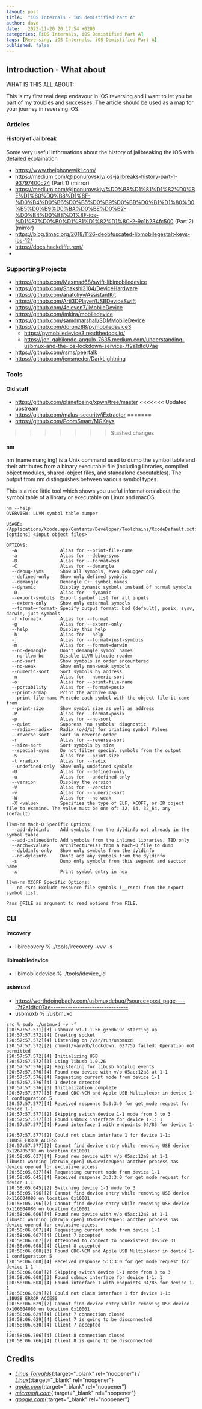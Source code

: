 ```yaml
---
layout: post
title:  "iOS Internals - iOS demistified Part A"
author: dave
date:   2023-11-20 20:17:54 +0200
categories: [iOS Internals, iOS Demistified Part A]
tags: [Reversing, iOS Internals, iOS Demistified Part A]
published: false
---
```


## Introduction - What about

WHAT IS THIS ALL ABOUT:

This is my first real deep endavour in iOS reversing and I want to let you be part of my troubles and successes. The article should be used as a map for your journey in reversing iOS.

### Articles 
#### History of Jailbreak
Some very useful informations about the history of jailbreaking the iOS with detailed explaination
- https://www.theiphonewiki.com/
- https://medium.com/@iponurovskiy/ios-jailbreaks-history-part-1-93797400c24 (Part 1) (mirror)
- https://medium.com/@iponurovskiy/%D0%B8%D1%81%D1%82%D0%BE%D1%80%D0%B8%D1%8F-%D0%B4%D0%B6%D0%B5%D0%B9%D0%BB%D0%B1%D1%80%D0%B5%D0%B9%D0%BA%D0%BE%D0%B2-%D0%B4%D0%BB%D1%8F-ios-%D1%87%D0%B0%D1%81%D1%82%D1%8C-2-9c1b234fc500 (Part 2) (mirror)
- https://blog.timac.org/2018/1126-deobfuscated-libmobilegestalt-keys-ios-12/
- https://docs.hackdiffe.rent/
- 

### Supporting Projects
- https://github.com/Maxmad68/swift-libimobiledevice
- https://github.com/Shakshi3104/DeviceHardware
- https://github.com/anatoliyv/AssistantKit
- https://github.com/Arti3DPlayer/USBDeviceSwift
- https://github.com/4eleven7/iMobileDevice
- https://github.com/imkira/mobiledevice
- https://github.com/samdmarshall/SDMMobileDevice
- https://github.com/doronz88/pymobiledevice3
	- https://pymobiledevice3.readthedocs.io/
	- https://jon-gabilondo-angulo-7635.medium.com/understanding-usbmux-and-the-ios-lockdown-service-7f2a1dfd07ae 
- https://github.com/rsms/peertalk
- https://github.com/jensmeder/DarkLightning

### Tools
#### Old stuff
- https://github.com/planetbeing/xpwn/tree/master
<<<<<<< Updated upstream
- https://github.com/malus-security/iExtractor
=======
- https://github.com/PoomSmart/MGKeys
>>>>>>> Stashed changes

#### nm
nm (name mangling) is a Unix command used to dump the symbol table and their attributes from a binary executable file (including libraries, compiled object modules, shared-object files, and standalone executables). The output from nm distinguishes between various symbol types.

This is a nice little tool which shows you useful informations about the symbol table of a library or executable on Linux and macOS.

```console
nm --help
OVERVIEW: LLVM symbol table dumper

USAGE: /Applications/Xcode.app/Contents/Developer/Toolchains/XcodeDefault.xctoolchain/usr/bin/nm [options] <input object files>

OPTIONS:
  -A                Alias for --print-file-name
  -a                Alias for --debug-syms
  -B                Alias for --format=bsd
  -C                Alias for --demangle
  --debug-syms      Show all symbols, even debugger only
  --defined-only    Show only defined symbols
  --demangle        Demangle C++ symbol names
  --dynamic         Display dynamic symbols instead of normal symbols
  -D                Alias for --dynamic
  --export-symbols  Export symbol list for all inputs
  --extern-only     Show only external symbols
  --format=<format> Specify output format: bsd (default), posix, sysv, darwin, just-symbols
  -f <format>       Alias for --format
  -g                Alias for --extern-only
  --help            Display this help
  -h                Alias for --help
  -j                Alias for --format=just-symbols
  -m                Alias for --format=darwin
  --no-demangle     Don't demangle symbol names
  --no-llvm-bc      Disable LLVM bitcode reader
  --no-sort         Show symbols in order encountered
  --no-weak         Show only non-weak symbols
  --numeric-sort    Sort symbols by address
  -n                Alias for --numeric-sort
  -o                Alias for --print-file-name
  --portability     Alias for --format=posix
  --print-armap     Print the archive map
  --print-file-name Precede each symbol with the object file it came from
  --print-size      Show symbol size as well as address
  -P                Alias for --format=posix
  -p                Alias for --no-sort
  --quiet           Suppress 'no symbols' diagnostic
  --radix=<radix>   Radix (o/d/x) for printing symbol Values
  --reverse-sort    Sort in reverse order
  -r                Alias for --reverse-sort
  --size-sort       Sort symbols by size
  --special-syms    Do not filter special symbols from the output
  -S                Alias for --print-size
  -t <radix>        Alias for --radix
  --undefined-only  Show only undefined symbols
  -U                Alias for --defined-only
  -u                Alias for --undefined-only
  --version         Display the version
  -V                Alias for --version
  -v                Alias for --numeric-sort
  -W                Alias for --no-weak
  -X <value>        Specifies the type of ELF, XCOFF, or IR object file to examine. The value must be one of: 32, 64, 32_64, any (default)

llvm-nm Mach-O Specific Options:
  --add-dyldinfo    Add symbols from the dyldinfo not already in the symbol table
  --add-inlinedinfo Add symbols from the inlined libraries, TBD only
  --arch=<value>    architecture(s) from a Mach-O file to dump
  --dyldinfo-only   Show only symbols from the dyldinfo
  --no-dyldinfo     Don't add any symbols from the dyldinfo
  -s                Dump only symbols from this segment and section name
  -x                Print symbol entry in hex

llvm-nm XCOFF Specific Options:
  --no-rsrc Exclude resource file symbols (__rsrc) from the export symbol list.

Pass @FILE as argument to read options from FILE.
```

### CLI
#### irecovery
- libirecovery % ./tools/irecovery -vvv -s

#### libimobiledevice
- libimobiledevice % ./tools/idevice_id

#### usbmuxd
- https://worthdoingbadly.com/usbmuxdebug/?source=post_page-----7f2a1dfd07ae--------------------------------
- usbmuxb % ./usbmuxd

```console
src % sudo ./usbmuxd -v -f  
[20:57:57.571][3] usbmuxd v1.1.1-56-g360619c starting up
[20:57:57.572][4] Creating socket
[20:57:57.572][4] Listening on /var/run/usbmuxd
[20:57:57.572][2] chmod(/var/db/lockdown, 02775) failed: Operation not permitted
[20:57:57.572][4] Initializing USB
[20:57:57.572][3] Using libusb 1.0.26
[20:57:57.576][4] Registering for libusb hotplug events
[20:57:57.576][4] Found new device with v/p 05ac:12a8 at 1-1
[20:57:57.576][4] Requesting current mode from device 1-1
[20:57:57.576][4] 1 device detected
[20:57:57.576][3] Initialization complete
[20:57:57.577][3] Found CDC-NCM and Apple USB Multiplexor in device 1-1 configuration 5
[20:57:57.577][4] Received response 5:3:3:0 for get_mode request for device 1-1
[20:57:57.577][2] Skipping switch device 1-1 mode from 3 to 3
[20:57:57.577][3] Found usbmux interface for device 1-1: 1
[20:57:57.577][4] Found interface 1 with endpoints 04/85 for device 1-1
[20:57:57.577][2] Could not claim interface 1 for device 1-1: LIBUSB_ERROR_ACCESS
[20:57:57.577][2] Cannot find device entry while removing USB device 0x126705780 on location 0x10001
[20:58:05.637][4] Found new device with v/p 05ac:12a8 at 1-1
libusb: warning [darwin_open] USBDeviceOpen: another process has device opened for exclusive access
[20:58:05.637][4] Requesting current mode from device 1-1
[20:58:05.645][4] Received response 3:3:3:0 for get_mode request for device 1-1
[20:58:05.645][2] Switching device 1-1 mode to 3
[20:58:05.796][2] Cannot find device entry while removing USB device 0x116604080 on location 0x10001
[20:58:05.796][2] Cannot find device entry while removing USB device 0x116604080 on location 0x10001
[20:58:06.606][4] Found new device with v/p 05ac:12a8 at 1-1
libusb: warning [darwin_open] USBDeviceOpen: another process has device opened for exclusive access
[20:58:06.607][4] Requesting current mode from device 1-1
[20:58:06.607][4] Client 7 accepted
[20:58:06.607][2] Attempted to connect to nonexistent device 31
[20:58:06.608][4] Client 8 accepted
[20:58:06.608][3] Found CDC-NCM and Apple USB Multiplexor in device 1-1 configuration 5
[20:58:06.608][4] Received response 5:3:3:0 for get_mode request for device 1-1
[20:58:06.608][2] Skipping switch device 1-1 mode from 3 to 3
[20:58:06.608][3] Found usbmux interface for device 1-1: 1
[20:58:06.608][4] Found interface 1 with endpoints 04/85 for device 1-1
[20:58:06.629][2] Could not claim interface 1 for device 1-1: LIBUSB_ERROR_ACCESS
[20:58:06.629][2] Cannot find device entry while removing USB device 0x106604080 on location 0x10001
[20:58:06.629][4] Client 7 connection closed
[20:58:06.629][4] Client 7 is going to be disconnected
[20:58:06.630][4] Client 7 accepted
...
[20:58:06.766][4] Client 8 connection closed
[20:58:06.766][4] Client 8 is going to be disconnected
```

## Credits
- [_Linus Torvalds_](https://github.com/torvalds){:target="_blank" rel="noopener"} / [_Linux_](https://linux.com/torvalds){:target="_blank" rel="noopener"}
- [_apple.com_](https://www.apple.com){:target="_blank" rel="noopener"}
- [_microsoft.com_](https://www.microsoft.com){:target="_blank" rel="noopener"}
- [_google.com_](https://www.google.com){:target="_blank" rel="noopener"}
